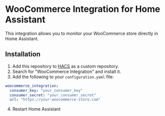 # WooCommerce Integration for Home Assistant

This integration allows you to monitor your WooCommerce store directly in Home Assistant.

## Installation

1. Add this repository to [HACS](https://hacs.xyz/) as a custom repository.
2. Search for "WooCommerce Integration" and install it.
3. Add the following to your `configuration.yaml` file:

```yaml
woocommerce_integration:
  consumer_key: "your_consumer_key"
  consumer_secret: "your_consumer_secret"
  url: "https://your-woocommerce-store.com"
```
4. Restart Home Assistant
